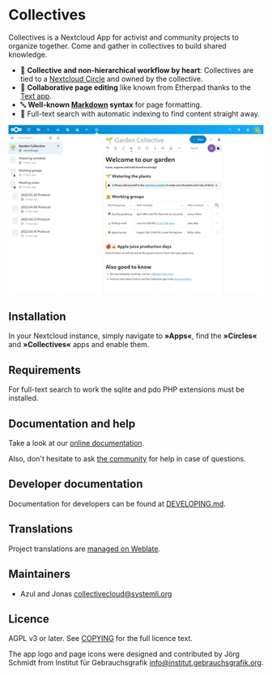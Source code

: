 # Collectives

Collectives is a Nextcloud App for activist and community projects to
organize together. Come and gather in collectives to build shared knowledge.

* 👥 **Collective and non-hierarchical workflow by heart**: Collectives are
  tied to a [Nextcloud Circle](https://github.com/nextcloud/circles) and
  owned by the collective.
* 📝 **Collaborative page editing** like known from Etherpad thanks to the
  [Text app](https://github.com/nextcloud/text).
* 🔤 **Well-known [Markdown](https://en.wikipedia.org/wiki/Markdown) syntax**
  for page formatting.
* 🔎 Full-text search with automatic indexing to find content straight away.

![Screenshot of Nextcloud Collectives Version 0.2.1](https://raw.githubusercontent.com/nextcloud/collectives/main/docs/static/images/screenshot.png)

## Installation

In your Nextcloud instance, simply navigate to **»Apps«**, find the
**»Circles«** and **»Collectives«** apps and enable them.

## Requirements

For full-text search to work the sqlite and pdo PHP extensions must be installed.

## Documentation and help

Take a look at our [online documentation](https://collectivecloud.gitlab.io/collectives/).

Also, don't hesitate to ask [the community](https://help.nextcloud.com/c/apps/collectives/174)
for help in case of questions.

## Developer documentation

Documentation for developers can be found at [DEVELOPING.md](DEVELOPING.md).

## Translations

Project translations are [managed on Weblate](https://hosted.weblate.org/engage/collectives/).

## Maintainers

* Azul and Jonas <collectivecloud@systemli.org>

## Licence

AGPL v3 or later. See [COPYING](COPYING) for the full licence text.

The app logo and page icons were designed and contributed by Jörg Schmidt
from Institut für Gebrauchsgrafik <info@institut.gebrauchsgrafik.org>.
